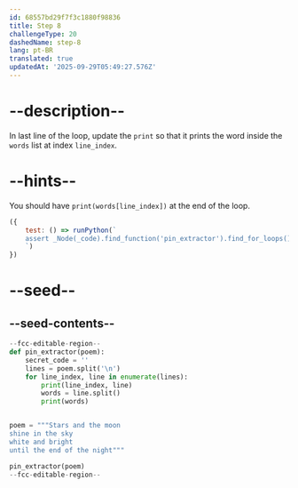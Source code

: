 ```yaml
---
id: 68557bd29f7f3c1880f98836
title: Step 8
challengeType: 20
dashedName: step-8
lang: pt-BR
translated: true
updatedAt: '2025-09-29T05:49:27.576Z'
---
```


# --description--

In last line of the loop, update the `print` so that it prints the word inside the `words` list at index `line_index`.

# --hints--

You should have `print(words[line_index])` at the end of the loop.

```js
({
    test: () => runPython(`
    assert _Node(_code).find_function('pin_extractor').find_for_loops()[0].find_bodies()[0].has_call('print(words[line_index])')
    `)
})
```

# --seed--

## --seed-contents--

```py
--fcc-editable-region--
def pin_extractor(poem):
    secret_code = ''
    lines = poem.split('\n')
    for line_index, line in enumerate(lines):
        print(line_index, line)
        words = line.split()
        print(words)


poem = """Stars and the moon
shine in the sky
white and bright
until the end of the night"""

pin_extractor(poem)
--fcc-editable-region--

```
